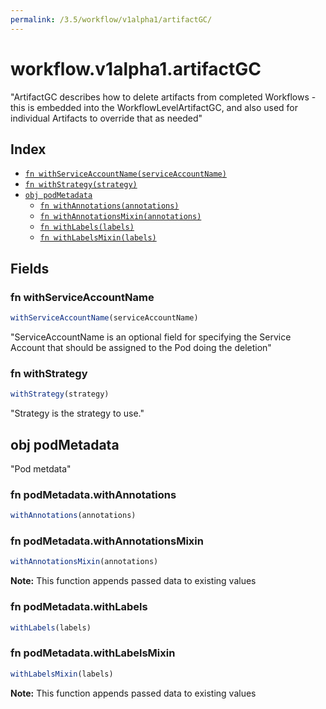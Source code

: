```yaml
---
permalink: /3.5/workflow/v1alpha1/artifactGC/
---
```


# workflow.v1alpha1.artifactGC

"ArtifactGC describes how to delete artifacts from completed Workflows - this is embedded into the WorkflowLevelArtifactGC, and also used for individual Artifacts to override that as needed"

## Index

* [`fn withServiceAccountName(serviceAccountName)`](#fn-withserviceaccountname)
* [`fn withStrategy(strategy)`](#fn-withstrategy)
* [`obj podMetadata`](#obj-podmetadata)
  * [`fn withAnnotations(annotations)`](#fn-podmetadatawithannotations)
  * [`fn withAnnotationsMixin(annotations)`](#fn-podmetadatawithannotationsmixin)
  * [`fn withLabels(labels)`](#fn-podmetadatawithlabels)
  * [`fn withLabelsMixin(labels)`](#fn-podmetadatawithlabelsmixin)

## Fields

### fn withServiceAccountName

```ts
withServiceAccountName(serviceAccountName)
```

"ServiceAccountName is an optional field for specifying the Service Account that should be assigned to the Pod doing the deletion"

### fn withStrategy

```ts
withStrategy(strategy)
```

"Strategy is the strategy to use."

## obj podMetadata

"Pod metdata"

### fn podMetadata.withAnnotations

```ts
withAnnotations(annotations)
```



### fn podMetadata.withAnnotationsMixin

```ts
withAnnotationsMixin(annotations)
```



**Note:** This function appends passed data to existing values

### fn podMetadata.withLabels

```ts
withLabels(labels)
```



### fn podMetadata.withLabelsMixin

```ts
withLabelsMixin(labels)
```



**Note:** This function appends passed data to existing values
